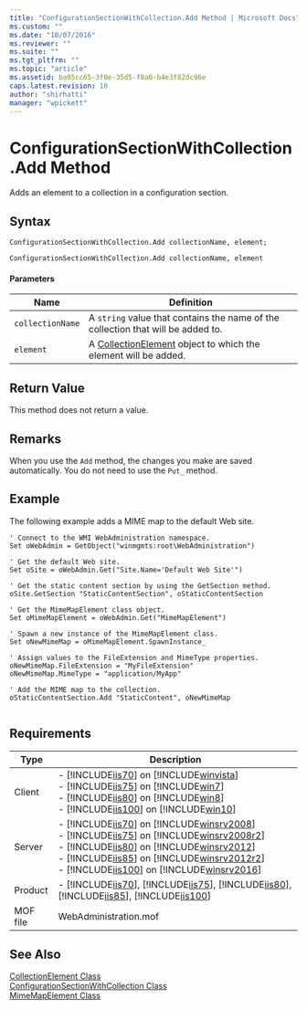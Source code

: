 ```yaml
---
title: "ConfigurationSectionWithCollection.Add Method | Microsoft Docs"
ms.custom: ""
ms.date: "10/07/2016"
ms.reviewer: ""
ms.suite: ""
ms.tgt_pltfrm: ""
ms.topic: "article"
ms.assetid: ba05cc65-3f0e-35d5-f8a0-b4e3f82dc96e
caps.latest.revision: 18
author: "shirhatti"
manager: "wpickett"
---
```

# ConfigurationSectionWithCollection.Add Method
Adds an element to a collection in a configuration section.  
  
## Syntax  
  
```jscript#  
ConfigurationSectionWithCollection.Add collectionName, element;  
```  
  
```vbs  
ConfigurationSectionWithCollection.Add collectionName, element  
```  
  
#### Parameters  
  
|Name|Definition|  
|----------|----------------|  
|`collectionName`|A `string` value that contains the name of the collection that will be added to.|  
|`element`|A [CollectionElement](../../reference/admin/collectionelement-class.md) object to which the element will be added.|  
  
## Return Value  
 This method does not return a value.  
  
## Remarks  
 When you use the `Add` method, the changes you make are saved automatically. You do not need to use the `Put_` method.  
  
## Example  
 The following example adds a MIME map to the default Web site.  
  
```  
' Connect to the WMI WebAdministration namespace.  
Set oWebAdmin = GetObject("winmgmts:root\WebAdministration")  
  
' Get the default Web site.  
Set oSite = oWebAdmin.Get("Site.Name='Default Web Site'")  
  
' Get the static content section by using the GetSection method.  
oSite.GetSection "StaticContentSection", oStaticContentSection  
  
' Get the MimeMapElement class object.  
Set oMimeMapElement = oWebAdmin.Get("MimeMapElement")  
  
' Spawn a new instance of the MimeMapElement class.  
Set oNewMimeMap = oMimeMapElement.SpawnInstance_  
  
' Assign values to the FileExtension and MimeType properties.  
oNewMimeMap.FileExtension = "MyFileExtension"  
oNewMimeMap.MimeType = "application/MyApp"  
  
' Add the MIME map to the collection.  
oStaticContentSection.Add "StaticContent", oNewMimeMap  
  
```  
  
## Requirements  
  
|Type|Description|  
|----------|-----------------|  
|Client|-   [!INCLUDE[iis70](../../reference/admin/includes/iis70-md.md)] on [!INCLUDE[winvista](../../reference/admin/includes/winvista-md.md)]<br />-   [!INCLUDE[iis75](../../reference/admin/includes/iis75-md.md)] on [!INCLUDE[win7](../../reference/admin/includes/win7-md.md)]<br />-   [!INCLUDE[iis80](../../reference/admin/includes/iis80-md.md)] on [!INCLUDE[win8](../../reference/admin/includes/win8-md.md)]<br />-   [!INCLUDE[iis100](../../reference/admin/includes/iis100-md.md)] on [!INCLUDE[win10](../../reference/admin/includes/win10-md.md)]|  
|Server|-   [!INCLUDE[iis70](../../reference/admin/includes/iis70-md.md)] on [!INCLUDE[winsrv2008](../../reference/admin/includes/winsrv2008-md.md)]<br />-   [!INCLUDE[iis75](../../reference/admin/includes/iis75-md.md)] on [!INCLUDE[winsrv2008r2](../../reference/admin/includes/winsrv2008r2-md.md)]<br />-   [!INCLUDE[iis80](../../reference/admin/includes/iis80-md.md)] on [!INCLUDE[winsrv2012](../../reference/admin/includes/winsrv2012-md.md)]<br />-   [!INCLUDE[iis85](../../reference/admin/includes/iis85-md.md)] on [!INCLUDE[winsrv2012r2](../../reference/admin/includes/winsrv2012r2-md.md)]<br />-   [!INCLUDE[iis100](../../reference/admin/includes/iis100-md.md)] on [!INCLUDE[winsrv2016](../../reference/admin/includes/winsrv2016-md.md)]|  
|Product|-   [!INCLUDE[iis70](../../reference/admin/includes/iis70-md.md)], [!INCLUDE[iis75](../../reference/admin/includes/iis75-md.md)], [!INCLUDE[iis80](../../reference/admin/includes/iis80-md.md)], [!INCLUDE[iis85](../../reference/admin/includes/iis85-md.md)], [!INCLUDE[iis100](../../reference/admin/includes/iis100-md.md)]|  
|MOF file|WebAdministration.mof|  
  
## See Also  
 [CollectionElement Class](../../reference/admin/collectionelement-class.md)   
 [ConfigurationSectionWithCollection Class](../../reference/admin/configurationsectionwithcollection-class.md)   
 [MimeMapElement Class](../../reference/admin/mimemapelement-class.md)